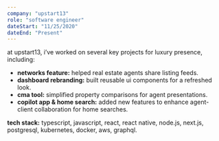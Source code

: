 ```yaml
---
company: "upstart13"
role: "software engineer"
dateStart: "11/25/2020"
dateEnd: "Present"
---
```


at upstart13, i’ve worked on several key projects for luxury presence, including:

- **networks feature:** helped real estate agents share listing feeds.
- **dashboard rebranding:** built reusable ui components for a refreshed look.
- **cma tool:** simplified property comparisons for agent presentations.
- **copilot app & home search:** added new features to enhance agent-client collaboration for home searches.

**tech stack:** typescript, javascript, react, react native, node.js, next.js, postgresql, kubernetes, docker, aws, graphql.